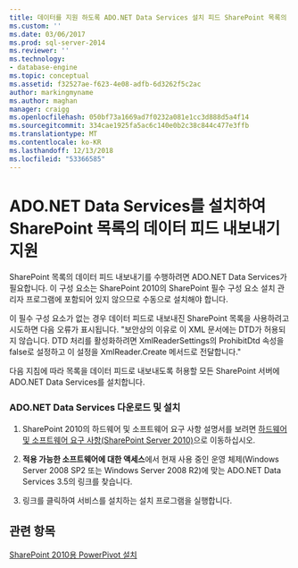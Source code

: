 ```yaml
---
title: 데이터를 지원 하도록 ADO.NET Data Services 설치 피드 SharePoint 목록의 내보내기 | Microsoft Docs
ms.custom: ''
ms.date: 03/06/2017
ms.prod: sql-server-2014
ms.reviewer: ''
ms.technology:
- database-engine
ms.topic: conceptual
ms.assetid: f32527ae-f623-4e08-adfb-6d3262f5c2ac
author: markingmyname
ms.author: maghan
manager: craigg
ms.openlocfilehash: 050bf73a1669ad7f0232a081e1cc3d888d5a4f14
ms.sourcegitcommit: 334cae1925fa5ac6c140e0b2c38c844c477e3ffb
ms.translationtype: MT
ms.contentlocale: ko-KR
ms.lasthandoff: 12/13/2018
ms.locfileid: "53366585"
---
```

# <a name="install-adonet-data-services-to-support-data-feed-exports-of-sharepoint-lists"></a>ADO.NET Data Services를 설치하여 SharePoint 목록의 데이터 피드 내보내기 지원
  SharePoint 목록의 데이터 피드 내보내기를 수행하려면 ADO.NET Data Services가 필요합니다. 이 구성 요소는 SharePoint 2010의 SharePoint 필수 구성 요소 설치 관리자 프로그램에 포함되어 있지 않으므로 수동으로 설치해야 합니다.  
  
 이 필수 구성 요소가 없는 경우 데이터 피드로 내보내진 SharePoint 목록을 사용하려고 시도하면 다음 오류가 표시됩니다. "보안상의 이유로 이 XML 문서에는 DTD가 허용되지 않습니다. DTD 처리를 활성화하려면 XmlReaderSettings의 ProhibitDtd 속성을 false로 설정하고 이 설정을 XmlReader.Create 메서드로 전달합니다."  
  
 다음 지침에 따라 목록을 데이터 피드로 내보내도록 허용할 모든 SharePoint 서버에 ADO.NET Data Services를 설치합니다.  
  
### <a name="download-and-install-adonet-data-services"></a>ADO.NET Data Services 다운로드 및 설치  
  
1.  SharePoint 2010의 하드웨어 및 소프트웨어 요구 사항 설명서를 보려면 [하드웨어 및 소프트웨어 요구 사항(SharePoint Server 2010)](https://go.microsoft.com/fwlink/?LinkId=169734)으로 이동하십시오.  
  
2.  **적용 가능한 소프트웨어에 대한 액세스**에서 현재 사용 중인 운영 체제(Windows Server 2008 SP2 또는 Windows Server 2008 R2)에 맞는 ADO.NET Data Services 3.5의 링크를 찾습니다.  
  
3.  링크를 클릭하여 서비스를 설치하는 설치 프로그램을 실행합니다.  
  
## <a name="see-also"></a>관련 항목  
 [SharePoint 2010용 PowerPivot 설치](../../../2014/sql-server/install/powerpivot-for-sharepoint-2010-installation.md)  
  
  
